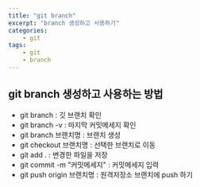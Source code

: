 ```yaml
--- 
title: "git branch" 
excerpt: "branch 생성하고 사용하기"
categories: 
    - git
tags: 
    - git 
    - branch
--- 
```

## git branch 생성하고 사용하는 방법

- git branch : 깃 브랜치 확인
- git branch -v : 마지막 커밋메세지 확인
- git branch 브랜치명 : 브랜치 생성
- git checkout 브랜치명 : 선택한 브랜치로 이동
- git add . : 변경한 파일을 저장
- git commit -m "커밋메세지" : 커밋메세지 입력
- git push origin 브랜치명 : 원격저장소 브랜치에 push 하기 
